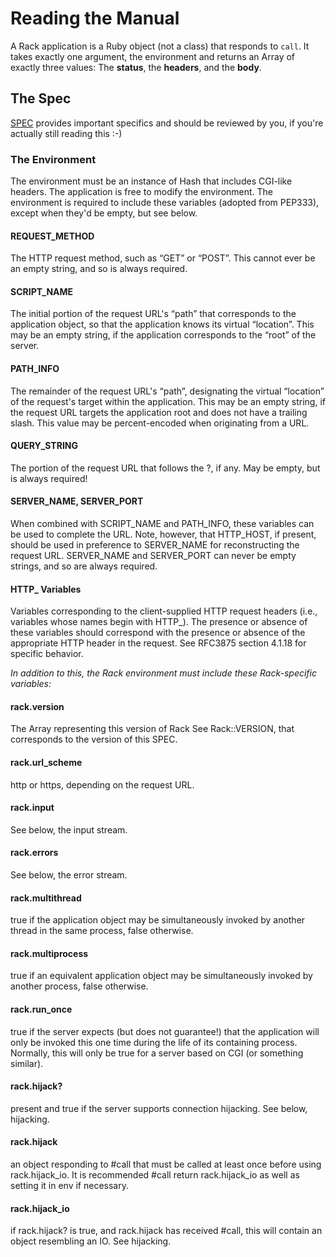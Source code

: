# Reading the Manual

A Rack application is a Ruby object (not a class) that responds to `call`. It takes exactly one argument, the environment and returns an Array of exactly three values: The **status**, the **headers**, and the **body**.

## The Spec
[SPEC](http://www.rubydoc.info/github/rack/rack/file/SPEC) provides important specifics and should be reviewed by you, if you're actually still reading this :-)

### The Environment
The environment must be an instance of Hash that includes CGI-like headers. The application is free to modify the environment. The environment is required to include these variables (adopted from PEP333), except when they'd be empty, but see below.

#### REQUEST_METHOD
The HTTP request method, such as “GET” or “POST”. This cannot ever be an empty string, and so is always required.

#### SCRIPT_NAME
The initial portion of the request URL's “path” that corresponds to the application object, so that the application knows its virtual “location”. This may be an empty string, if the application corresponds to the “root” of the server.

#### PATH_INFO
The remainder of the request URL's “path”, designating the virtual “location” of the request's target within the application. This may be an empty string, if the request URL targets the application root and does not have a trailing slash. This value may be percent-encoded when originating from a URL.

#### QUERY_STRING
The portion of the request URL that follows the ?, if any. May be empty, but is always required!

#### SERVER_NAME, SERVER_PORT
When combined with SCRIPT_NAME and PATH_INFO, these variables can be used to complete the URL. Note, however, that HTTP_HOST, if present, should be used in preference to SERVER_NAME for reconstructing the request URL. SERVER_NAME and SERVER_PORT can never be empty strings, and so are always required.

#### HTTP_ Variables
Variables corresponding to the client-supplied HTTP request headers (i.e., variables whose names begin with HTTP_). The presence or absence of these variables should correspond with the presence or absence of the appropriate HTTP header in the request. See RFC3875 section 4.1.18 for specific behavior.

_In addition to this, the Rack environment must include these Rack-specific variables:_

#### rack.version
The Array representing this version of Rack See Rack::VERSION, that corresponds to the version of this SPEC.

#### rack.url_scheme
http or https, depending on the request URL.

#### rack.input
See below, the input stream.

#### rack.errors
See below, the error stream.

#### rack.multithread
true if the application object may be simultaneously invoked by another thread in the same process, false otherwise.

#### rack.multiprocess
true if an equivalent application object may be simultaneously invoked by another process, false otherwise.

#### rack.run_once
true if the server expects (but does not guarantee!) that the application will only be invoked this one time during the life of its containing process. Normally, this will only be true for a server based on CGI (or something similar).

#### rack.hijack?
present and true if the server supports connection hijacking. See below, hijacking.

#### rack.hijack
an object responding to #call that must be called at least once before using rack.hijack_io. It is recommended #call return rack.hijack_io as well as setting it in env if necessary.

#### rack.hijack_io
if rack.hijack? is true, and rack.hijack has received #call, this will contain an object resembling an IO. See hijacking.
